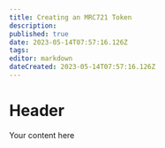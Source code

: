 ```yaml
---
title: Creating an MRC721 Token
description: 
published: true
date: 2023-05-14T07:57:16.126Z
tags: 
editor: markdown
dateCreated: 2023-05-14T07:57:16.126Z
---
```


# Header
Your content here